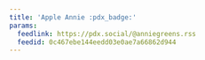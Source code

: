 ```yaml
---
title: 'Apple Annie :pdx_badge:'
params:
  feedlink: https://pdx.social/@anniegreens.rss
  feedid: 0c467ebe144eedd03e0ae7a66862d944
---
```

